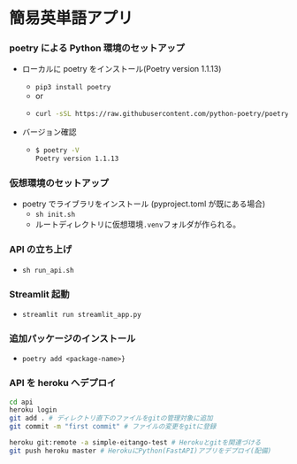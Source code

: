 # 簡易英単語アプリ

### poetry による Python 環境のセットアップ

- ローカルに poetry をインストール(Poetry version 1.1.13)

  - `pip3 install poetry`
  - or
  - ```sh
    curl -sSL https://raw.githubusercontent.com/python-poetry/poetry/master/get-poetry.py | python -
    ```

- バージョン確認

  - ```sh
    $ poetry -V
    Poetry version 1.1.13
    ```

### 仮想環境のセットアップ

- poetry でライブラリをインストール (pyproject.toml が既にある場合)
  - `sh init.sh`
  - ルートディレクトリに仮想環境`.venv`フォルダが作られる。

### API の立ち上げ

- `sh run_api.sh`

### Streamlit 起動

- `streamlit run streamlit_app.py`

### 追加パッケージのインストール

- `poetry add <package-name>}`

### API を heroku へデプロイ

```sh
cd api
heroku login
git add . # ディレクトリ直下のファイルをgitの管理対象に追加
git commit -m "first commit" # ファイルの変更をgitに登録

heroku git:remote -a simple-eitango-test # Herokuとgitを関連づける
git push heroku master # HerokuにPython(FastAPI)アプリをデプロイ(配備)
```
